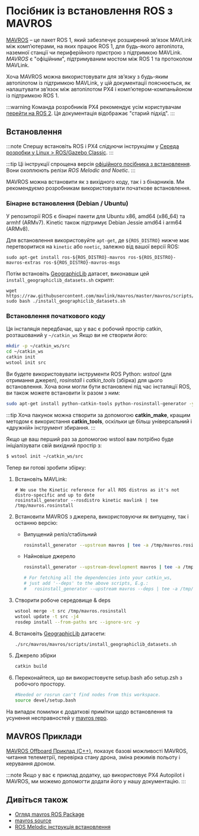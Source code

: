 # Посібник із встановлення ROS з MAVROS

[MAVROS](http://wiki.ros.org/mavros#mavros.2BAC8-Plugins.sys_status) – це пакет ROS 1, який забезпечує розширений зв’язок MAVLink між комп’ютерами, на яких працює ROS 1, для будь-якого автопілота, наземної станції чи периферійного пристрою з підтримкою MAVLink. *MAVROS* є "офіційним", підтримуваним мостом між ROS 1 та протоколом MAVLink.

Хоча MAVROS можна використовувати для зв’язку з будь-яким автопілотом із підтримкою MAVLink, у цій документації пояснюється, як налаштувати зв’язок між автопілотом PX4 і комп’ютером-компаньйоном із підтримкою ROS 1.

:::warning
Команда розробників PX4 рекомендує усім користувачам [перейти на ROS 2](../ros/ros2.md). Ця документація відображає "старий підхід".
:::

## Встановлення

:::note
Спершу встановіть ROS і PX4 слідуючи інструкціям у [Середа розробки у Linux > ROS/Gazebo Classic](../dev_setup/dev_env_linux_ubuntu.md#ros-gazebo-classic).
:::

:::tip
Ці інструкції спрощена версія [офіційного посібника з встановлення](https://github.com/mavlink/mavros/tree/master/mavros#installation). Вони охоплюють релізи *ROS Melodic and Noetic*.
:::

MAVROS можна встановити як з вихідного коду, так і з бінарників. Ми рекомендуємо розробникам використовувати початкове встановлення.

### Бінарне встановлення (Debian / Ubuntu)

У репозиторії ROS є бінарні пакети для Ubuntu x86, amd64 (x86\_64) та armhf (ARMv7). Kinetic також підтримує Debian Jessie amd64 і arm64 (ARMv8).

Для встановлення використовуйте `apt-get`, де `${ROS_DISTRO}` нижче має перетворитися на `kinetic` або `noetic`, залежно від вашої версії ROS:

```
sudo apt-get install ros-${ROS_DISTRO}-mavros ros-${ROS_DISTRO}-mavros-extras ros-${ROS_DISTRO}-mavros-msgs
```

Потім встановіть [GeographicLib](https://geographiclib.sourceforge.io/) датасет, виконавши цей `install_geographiclib_datasets.sh` скрипт:

```
wget https://raw.githubusercontent.com/mavlink/mavros/master/mavros/scripts/install_geographiclib_datasets.sh
sudo bash ./install_geographiclib_datasets.sh   
```

### Встановлення початкового коду

Ця інсталяція передбачає, що у вас є робочий простір catkin, розташований у `~/catkin_ws` Якщо ви не створили його:

```sh
mkdir -p ~/catkin_ws/src
cd ~/catkin_ws
catkin init
wstool init src
```

Ви будете використовувати інструменти ROS Python: *wstool* (для отримання джерел), *rosinstall* і *catkin_tools* (збірка) для цього встановлення. Хоча вони могли бути встановлені під час інсталяції ROS, ви також можете встановити їх разом з ним:

```sh
sudo apt-get install python-catkin-tools python-rosinstall-generator -y
```

:::tip
Хоча пакунок можна створити за допомогою **catkin_make**, кращим методом є використання **catkin_tools**, оскільки це більш універсальний і «дружній» інструмент збирання.
:::

Якщо це ваш перший раз за допомогою wstool вам потрібно буде ініціалізувати свій вихідний простір з:
```sh
$ wstool init ~/catkin_ws/src
```

Тепер ви готові зробити збірку:

1. Встановіть MAVLink:
   ```
   # We use the Kinetic reference for all ROS distros as it's not distro-specific and up to date
   rosinstall_generator --rosdistro kinetic mavlink | tee /tmp/mavros.rosinstall
   ```
1. Встановити MAVROS з джерела, використовуючи як випущену, так і останню версію:
   * Випущений реліз/стабільний
     ```sh
     rosinstall_generator --upstream mavros | tee -a /tmp/mavros.rosinstall
     ```
   * Найновіше джерело
     ```sh
     rosinstall_generator --upstream-development mavros | tee -a /tmp/mavros.rosinstall
     ```

     ```sh
     # For fetching all the dependencies into your catkin_ws, 
     # just add '--deps' to the above scripts, E.g.:
     #   rosinstall_generator --upstream mavros --deps | tee -a /tmp/mavros.rosinstall
     ```

1. Створити робоче середовище & deps

   ```sh
   wstool merge -t src /tmp/mavros.rosinstall
   wstool update -t src -j4
   rosdep install --from-paths src --ignore-src -y
   ```

1. Встановіть [GeographicLib](https://geographiclib.sourceforge.io/) датасети:
   ```sh
   ./src/mavros/mavros/scripts/install_geographiclib_datasets.sh
   ```

1. Джерело збірки
   ```sh
   catkin build
   ```

1. Переконайтеся, що ви використовуєте setup.bash або setup.zsh з робочого простору.

   ```sh
   #Needed or rosrun can't find nodes from this workspace.
   source devel/setup.bash
   ```

На випадок помилки є додаткові примітки щодо встановлення та усунення несправностей у [mavros repo](https://github.com/mavlink/mavros/tree/master/mavros#installation).

## MAVROS Приклади

[MAVROS Offboard Приклад (C++)](../ros/mavros_offboard_cpp.md), показує базові можливості MAVROS, читання телеметрії, перевірка стану дрона, зміна режимів польоту і керування дроном.

:::note
Якщо у вас є приклад додатку, що використовує PX4 Autopilot і MAVROS, ми можемо допомогти додати його у нашу документацію.
:::

## Дивіться також

- [Огляд mavros ROS Package](http://wiki.ros.org/mavros#mavros.2BAC8-Plugins.sys_status)
- [mavros source](https://github.com/mavlink/mavros/)
- [ROS Melodic інструкція встановлення](http://wiki.ros.org/melodic/Installation)
